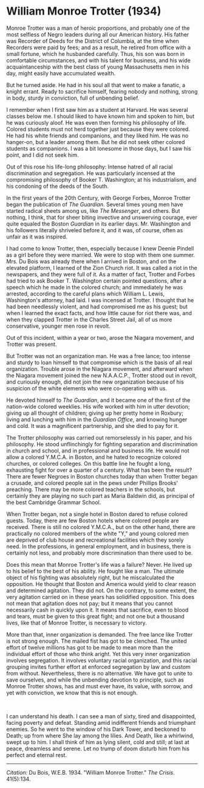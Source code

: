 <!--
title:   William Monroe Trotter 
author:  Du Bois, W.E.B.
journal: The Crisis
year:    1934
volume:  41
issue:   5
pages:   134
-->

# William Monroe Trotter (1934)

Monroe Trotter was a man of heroic proportions, and probably one of the most selfless of Negro leaders during all our American history. His father was Recorder of Deeds for the District of Columbia, at the time when Recorders were paid by fees; and as a result, he retired from office with a small fortune, which he husbanded carefully. Thus, his son was born in comfortable circumstances, and with his talent for business, and his wide acquaintanceship with the best class of young Massachusetts men in his day, might easily have accumulated wealth. 

But he turned aside. He had in his soul all that went to make a fanatic, a knight errant. Ready to sacrifice himself, fearing nobody and nothing, strong in body, sturdy in conviction, full of unbending belief. 

I remember when I first saw him as a student at Harvard. He was several classes below me. I should liked to have known him and spoken to him, but he was curiously aloof. He was even then forming his philosophy of life. Colored students must not herd together just because they were colored. He had his white friends and companions, and they liked him. He was no hanger-on, but a leader among them. But he did not seek other colored students as companions. I was a bit lonesome in those days, but I saw his point, and I did not seek him. 

Out of this rose his life-long philosophy: Intense hatred of all racial discrimination and segregation. He was particularly incensed at the compromising philosophy of Booker T. Washington; at his industrialism, and his condoning of the deeds of the South. 

In the first years of the 20th Century, with George Forbes, Monroe Trotter began the publication of *The Guardian*. Several times young men have started radical sheets among us, like *The Messenger*, and others. But nothing, I think, that for sheer biting invective and unswerving courage, ever quite equaled the Boston *Guardian* in its earlier days. Mr. Washington and his followers literally shriveled before it, and it was, of course, often as unfair as it was inspired. 

I had come to know Trotter, then, especially because I knew Deenie Pindell as a girl before they were married. We were to stop with them one summer. Mrs. Du Bois was already there when I arrived in Boston, and on the elevated platform, I learned of the Zion Church riot. It was called a riot in  the newspapers, and they were full of it. As a matter of fact, Trotter and Forbes had tried to ask Booker T. Washington certain pointed questions, after a speech which he made in the colored church; and immediately he was arrested, according to the careful plans which William L. Lewis, Washington's attorney, had laid. I was incensed at Trotter. I thought that he had been needlessly violent, and had compromised me as his guest; but when I learned the exact facts, and how little cause for riot there was, and when they clapped Trotter in the Charles Street Jail, all of us more conservative, younger men rose in revolt. 

Out of this incident, within a year or two, arose the Niagara movement, and Trotter was present. 

But Trotter was not an organization man. He was a free lance; too intense and sturdy to loan himself to that compromise which is the basis of all real organization. Trouble arose in the Niagara movement, and afterward when the Niagara movement joined the new N.A.A.C.P., Trotter stood out in revolt, and curiously enough, did not join the new organization because of his suspicion of the white elements who were co-operating with us. 

He devoted himself to *The Guardian*, and it became one of the first of the nation-wide colored weeklies. His wife worked with him in utter devotion; giving up all thought of children; giving up her pretty home in Roxbury; living and lunching with him in the *Guardian Office*, and knowing hunger and cold. It was a magnificent partnership, and she died to pay for it. 

The Trotter philosophy was carried out remorselessly in his paper, and his philosophy. He stood unflinchingly for fighting separation and discrimination in church and school, and in professional and business life. He would not allow a colored Y.M.C.A. in Boston, and he hated to recognize colored churches, or colored colleges. On this battle line he fought a long, exhausting fight for over a quarter of a century. What has been the result? There are fewer Negroes in Boston churches today than when Trotter began a crusade, and colored people sat in the pews under Phillips Brooks' preaching. There may be more colored teachers in the schools, but certainly they are playing no such part as Maria Baldwin did, as principal of the best Cambridge Grammar School. 

When Trotter began, not a single hotel in Boston dared to refuse colored guests. Today, there are few Boston hotels where colored people are received. There is still no colored Y.M.C.A., but on the other hand, there are practically no colored members of the white "Y," and young colored men are deprived of club house and recreational facilities which they sorely need. In the professions, in general employment, and in business, there is certainly not less, and probably more discrimination than there used to be. 

Does this mean that Monroe Trotter's life was a failure? Never. He lived up to his belief to the best of his ability. He fought like a man. The ultimate object of his fighting was absolutely right, but he miscalculated the opposition. He thought that Boston and America would yield to clear reason and determined agitation. They did not. On the contrary, to some extent, the very agitation carried on in these years has solidified opposition. This does not mean that agitation does not pay; but it means that you cannot necessarily cash in quickly upon it. It means that sacrifice, even to blood and tears, must be given to this great fight; and not one but a thousand lives, like that of Monroe Trotter, is necessary to victory.

More than that, inner organization is demanded. The free lance like Trotter is not strong enough. The mailed fist has got to be clenched. The united effort of twelve millions has got to be made to mean more than the individual effort of those who think aright. Yet this very inner organization involves segregation. It involves voluntary racial organization, and this racial grouping invites further effort at enforced segregation by law and custom from without. Nevertheless, there is no alternative. We have got to unite to save ourselves, and while the unbending devotion to principle, such as Monroe Trotter shows, has and must ever have, its value, with sorrow, and yet with conviction, we know that this is not enough. 

&nbsp;

I can understand his death. I can see a man of sixty, tired and disappointed, facing poverty and defeat. Standing amid indifferent friends and triumphant enemies. So he went to the window of his Dark Tower, and beckoned to Death; up from where She lay among the lilies. And Death, like a whirlwind, swept up to him. I shall think of him as lying silent, cold and still; at last at peace, dreamless and serene. Let no trump of doom disturb him from his perfect and eternal rest.

_________________
*Citation:* Du Bois, W.E.B. 1934. "William Monroe Trotter." *The Crisis*. 41(5):134.